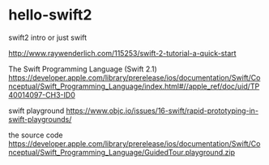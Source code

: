 # hello-swift2
swift2 intro or just swift

http://www.raywenderlich.com/115253/swift-2-tutorial-a-quick-start


The Swift Programming Language (Swift 2.1) 
https://developer.apple.com/library/prerelease/ios/documentation/Swift/Conceptual/Swift_Programming_Language/index.html#//apple_ref/doc/uid/TP40014097-CH3-ID0

swift playground
https://www.objc.io/issues/16-swift/rapid-prototyping-in-swift-playgrounds/

the source code 
https://developer.apple.com/library/prerelease/ios/documentation/Swift/Conceptual/Swift_Programming_Language/GuidedTour.playground.zip

